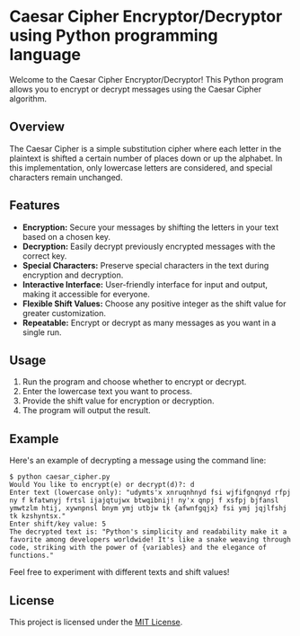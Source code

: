 # Caesar Cipher Encryptor/Decryptor using Python programming language

Welcome to the Caesar Cipher Encryptor/Decryptor! This Python program allows you to encrypt or decrypt messages using the Caesar Cipher algorithm.

## Overview
The Caesar Cipher is a simple substitution cipher where each letter in the plaintext is shifted a certain number of places down or up the alphabet. In this implementation, only lowercase letters are considered, and special characters remain unchanged.

## Features
- **Encryption:** Secure your messages by shifting the letters in your text based on a chosen key.
- **Decryption:** Easily decrypt previously encrypted messages with the correct key.
- **Special Characters:** Preserve special characters in the text during encryption and decryption.
- **Interactive Interface:** User-friendly interface for input and output, making it accessible for everyone.
- **Flexible Shift Values:** Choose any positive integer as the shift value for greater customization.
- **Repeatable:** Encrypt or decrypt as many messages as you want in a single run.

## Usage
1. Run the program and choose whether to encrypt or decrypt.
2. Enter the lowercase text you want to process.
3. Provide the shift value for encryption or decryption.
4. The program will output the result.
   
## Example 
Here's an example of decrypting a message using the command line:

```
$ python caesar_cipher.py
Would You like to encrypt(e) or decrypt(d)?: d
Enter text (lowercase only): "udymts'x xnruqnhnyd fsi wjfifgnqnyd rfpj ny f kfatwnyj frtsl ijajqtujwx btwqibnij! ny'x qnpj f xsfpj bjfansl ymwtzlm htij, xywnpnsl bnym ymj utbjw tk {afwnfgqjx} fsi ymj jqjlfshj tk kzshyntsx."
Enter shift/key value: 5
The decrypted text is: "Python's simplicity and readability make it a favorite among developers worldwide! It's like a snake weaving through code, striking with the power of {variables} and the elegance of functions."
```

Feel free to experiment with different texts and shift values!

## License
This project is licensed under the [MIT License](LICENSE).

